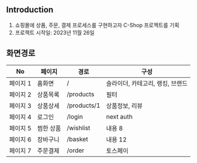 ## Introduction
1. 쇼핑몰에 상품, 주문, 결제 프로세스를 구현하고자 C-Shop 프로젝트를 기획
2. 프로젝트 시작일: 2023년 11월 26일

## 화면경로
| No    |페이지| 경로    |구성|
|-------|---|-------|---|
| 페이지 1 |홈화면| /     |슬라이더, 카테고리, 랭킹, 브랜드|
| 페이지 2 |상품목록| /products  |필터|
| 페이지 3 |상품상세| /products/1 |상품정보, 리뷰|
| 페이지 4 |로그인| /login  |next auth|
| 페이지 5 |찜한 상품| /wishlist  |내용 8|
| 페이지 6 |장바구니| /basket |내용 12|
| 페이지 7 |주문결제| /order  |토스페이|
